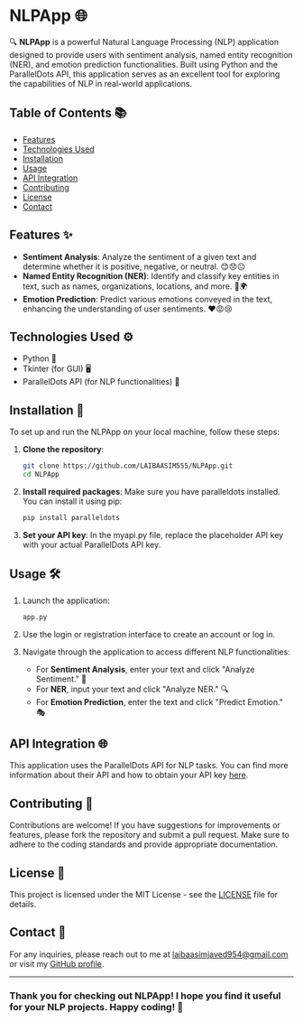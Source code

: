 # NLPApp 🌐

🔍 **NLPApp** is a powerful Natural Language Processing (NLP) application designed to provide users with sentiment analysis, named entity recognition (NER), and emotion prediction functionalities. Built using Python and the ParallelDots API, this application serves as an excellent tool for exploring the capabilities of NLP in real-world applications.

## Table of Contents 📚

- [Features](#features)
- [Technologies Used](#technologies-used)
- [Installation](#installation)
- [Usage](#usage)
- [API Integration](#api-integration)
- [Contributing](#contributing)
- [License](#license)
- [Contact](#contact)

## Features ✨

- **Sentiment Analysis**: Analyze the sentiment of a given text and determine whether it is positive, negative, or neutral. 😊😞😐
- **Named Entity Recognition (NER)**: Identify and classify key entities in text, such as names, organizations, locations, and more. 🏢🌍
- **Emotion Prediction**: Predict various emotions conveyed in the text, enhancing the understanding of user sentiments. ❤️😡😢

## Technologies Used ⚙️

- Python 🐍
- Tkinter (for GUI) 🖥️
- ParallelDots API (for NLP functionalities) 📡

## Installation 🚀

To set up and run the NLPApp on your local machine, follow these steps:

1. **Clone the repository**:
   ```bash
   git clone https://github.com/LAIBAASIM555/NLPApp.git
   cd NLPApp

2. **Install required packages**: Make sure you have paralleldots  installed. You can install it using pip:
   ```bash
   pip install paralleldots
3. **Set your API key**: In the myapi.py file, replace the placeholder API key with your actual ParallelDots API key.



##  Usage 🛠️

1. Launch the application:
   ```bash
   app.py
   ```

2. Use the login or registration interface to create an account or log in.
3. Navigate through the application to access different NLP functionalities:
   - For **Sentiment Analysis**, enter your text and click "Analyze Sentiment." 📝
   - For **NER**, input your text and click "Analyze NER." 🔍
   - For **Emotion Prediction**, enter the text and click "Predict Emotion." 🎭

## API Integration 🌐

This application uses the ParallelDots API for NLP tasks. You can find more information about their API and how to obtain your API key [here](https://www.paralleldots.com/).

## Contributing 🤝

Contributions are welcome! If you have suggestions for improvements or features, please fork the repository and submit a pull request. Make sure to adhere to the coding standards and provide appropriate documentation.

## License 📜

This project is licensed under the MIT License - see the [LICENSE](LICENSE) file for details.

## Contact 📧

For any inquiries, please reach out to me at [laibaasimjaved954@gmail.com](laibaasimjaved954@gmail.com) or visit my [GitHub profile](https://github.com/LAIBAASIM555).

---

### Thank you for checking out NLPApp! I hope you find it useful for your NLP projects. Happy coding! 🎉
```
